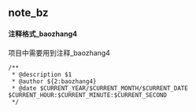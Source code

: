 ## note_bz
#### 注释格式_baozhang4
项目中需要用到注释_baozhang4
```
/**
 * @description $1
 * @author ${2:baozhang4}
 * @date $CURRENT_YEAR/$CURRENT_MONTH/$CURRENT_DATE $CURRENT_HOUR:$CURRENT_MINUTE:$CURRENT_SECOND
 */
```